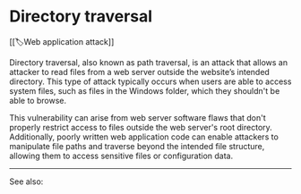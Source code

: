 
# Directory traversal

[[🏷️Web application attack]]

Directory traversal, also known as path traversal, is an attack that allows an attacker to read files from a web server outside the website’s intended directory. This type of attack typically occurs when users are able to access system files, such as files in the Windows folder, which they shouldn't be able to browse.

This vulnerability can arise from web server software flaws that don't properly restrict access to files outside the web server's root directory. Additionally, poorly written web application code can enable attackers to manipulate file paths and traverse beyond the intended file structure, allowing them to access sensitive files or configuration data.

---

See also:

